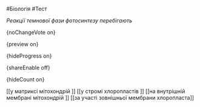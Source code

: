 #Біологія #Тест

*Реакції темнової фази фотосинтезу перебігають*

{noChangeVote on}

{preview on}

{hideProgress on}

{shareEnable off}

{hideCount on}

[[у матриксі мітохондрій ]]
[[у стромі хлоропластів ]]
[[на внутрішній мембрані мітохондрій ]]
[[за участі зовнішньої мембрани хлоропласта]]
